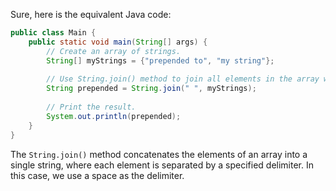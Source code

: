 Sure, here is the equivalent Java code:

```java
public class Main {
    public static void main(String[] args) {
        // Create an array of strings.
        String[] myStrings = {"prepended to", "my string"};
        
        // Use String.join() method to join all elements in the array with a space.
        String prepended = String.join(" ", myStrings);
        
        // Print the result.
        System.out.println(prepended);
    }
}
```

The `String.join()` method concatenates the elements of an array into a single string, where each element is separated by a specified delimiter. In this case, we use a space as the delimiter.

